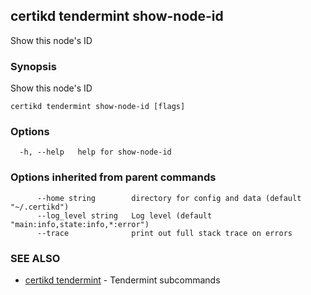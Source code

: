 ## certikd tendermint show-node-id

Show this node's ID

### Synopsis

Show this node's ID

```
certikd tendermint show-node-id [flags]
```

### Options

```
  -h, --help   help for show-node-id
```

### Options inherited from parent commands

```
      --home string        directory for config and data (default "~/.certikd")
      --log_level string   Log level (default "main:info,state:info,*:error")
      --trace              print out full stack trace on errors
```

### SEE ALSO

* [certikd tendermint](certikd_tendermint.md)	 - Tendermint subcommands

